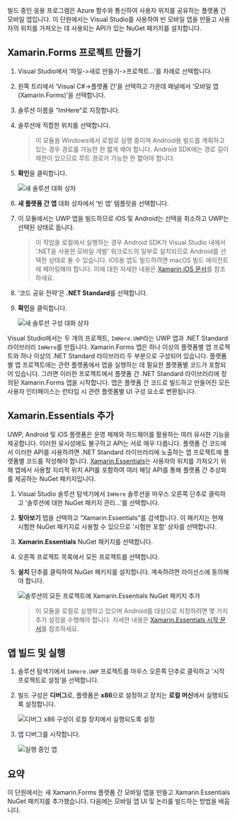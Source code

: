 빌드 중인 응용 프로그램은 Azure 함수와 통신하여 사용자 위치를 공유하는 플랫폼 간 모바일 앱입니다. 이 단원에서는 Visual Studio를 사용하여 빈 모바일 앱을 만들고 사용자의 위치를 가져오는 데 사용되는 API가 있는 NuGet 패키지를 설치합니다.

## <a name="create-the-xamarinforms-project"></a>Xamarin.Forms 프로젝트 만들기

1. Visual Studio에서 ‘파일->새로 만들기->프로젝트...’를 차례로 선택합니다.

1. 왼쪽 트리에서 ‘Visual C#->플랫폼 간’을 선택하고 가운데 패널에서 ‘모바일 앱(Xamarin.Forms)’을 선택합니다.

1. 솔루션 이름을 “ImHere”로 지정합니다.

1. 솔루션에 적합한 위치를 선택합니다.

    > 이 모듈을 Windows에서 로컬로 실행 중이며 Android용 빌드를 계획하고 있는 경우 경로를 가능한 한 짧게 해야 합니다. Android SDK에는 경로 길이 제한이 있으므로 루트 경로가 가능한 한 짧아야 합니다.

1. **확인**을 클릭합니다.

    ![새 솔루션 대화 상자](../media-drafts/2-new-solution-dialog.png)

1. **새 플랫폼 간 앱** 대화 상자에서 ‘빈 앱’ 템플릿을 선택합니다.

1. 이 모듈에서는 UWP 앱을 빌드하므로 iOS 및 Android는 선택을 취소하고 UWP는 선택된 상태로 둡니다.

    > 이 작업을 로컬에서 실행하는 경우 Android SDK가 Visual Studio 내에서 ‘.NET을 사용한 모바일 개발’ 워크로드의 일부로 설치되므로 Android를 선택한 상태로 둘 수 있습니다. iOS용 앱도 빌드하려면 macOS 빌드 에이전트에 페어링해야 합니다. 이에 대한 자세한 내용은 [Xamarin iOS 문서](https://docs.microsoft.com/xamarin/ios/get-started/installation/windows/connecting-to-mac/)를 참조하세요.

1. ‘코드 공유 전략’은 **.NET Standard**를 선택합니다.

1. **확인**을 클릭합니다.

    ![새 솔루션 구성 대화 상자](../media-drafts/2-configure-solution-dialog.png)

Visual Studio에서는 두 개의 프로젝트, `ImHere.UWP`라는 UWP 앱과 .NET Standard 라이브러리 `ImHere`를 만듭니다. Xamarin.Forms 앱은 하나 이상의 플랫폼별 앱 프로젝트와 하나 이상의 .NET Standard 라이브러리 두 부분으로 구성되어 있습니다. 플랫폼별 앱 프로젝트에는 관련 플랫폼에서 앱을 실행하는 데 필요한 플랫폼별 코드가 포함되어 있습니다. 그러면 이러한 프로젝트에서 플랫폼 간 .NET Standard 라이브러리에 정의된 Xamarin.Forms 앱을 시작합니다. 앱은 플랫폼 간 코드로 빌드하고 만들어진 모든 사용자 인터페이스는 런타임 시 관련 플랫폼별 UI 구성 요소로 변환됩니다.

## <a name="adding-xamarinessentials"></a>Xamarin.Essentials 추가

UWP, Android 및 iOS 플랫폼은 운영 체제와 하드웨어를 활용하는 여러 유사한 기능을 제공합니다. 이러한 유사성에도 불구하고 API는 서로 매우 다릅니다. 플랫폼 간 코드에서 이러한 API를 사용하려면 .NET Standard 라이브러리에 노출하는 앱 프로젝트에 플랫폼별 코드를 작성해야 합니다. [Xamarin.Essentials](https://docs.microsoft.com/xamarin/essentials/)는 사용자의 위치를 가져오기 위해 앱에서 사용할 지리적 위치 API를 포함하여 여러 해당 API를 통해 플랫폼 간 추상화를 제공하는 NuGet 패키지입니다.

1. Visual Studio 솔루션 탐색기에서 `ImHere` 솔루션을 마우스 오른쪽 단추로 클릭하고 ‘솔루션에 대한 NuGet 패키지 관리...’를 선택합니다.

1. **찾아보기** 탭을 선택하고 “Xamarin.Essentials”를 검색합니다. 이 패키지는 현재 시험판 NuGet 패키지로 사용할 수 있으므로 ‘시험판 포함’ 상자를 선택합니다.

1. **Xamarin.Essentials** NuGet 패키지를 선택합니다.

1. 오른쪽 프로젝트 목록에서 모든 프로젝트를 선택합니다.

1. **설치** 단추를 클릭하여 NuGet 패키지를 설치합니다. 계속하려면 라이선스에 동의해야 합니다.

    ![솔루션의 모든 프로젝트에 Xamarin.Essentials NuGet 패키지 추가](../media-drafts/2-add-essentials-nuget.png)

    > 이 모듈을 로컬로 실행하고 있으며 Android를 대상으로 지정하려면 몇 가지 추가 설정을 수행해야 합니다. 자세한 내용은 [Xamarin.Essentials 시작 문서](https://docs.microsoft.com/xamarin/essentials/get-started?context=xamarin%2Fios&tabs=windows%2Candroid)를 참조하세요.

## <a name="building-and-running-the-app"></a>앱 빌드 및 실행

1. 솔루션 탐색기에서 `ImHere.UWP` 프로젝트를 마우스 오른쪽 단추로 클릭하고 ‘시작 프로젝트로 설정’을 선택합니다.

1. 빌드 구성은 **디버그**로, 플랫폼은 **x86**으로 설정하고 장치는 **로컬 머신**에서 실행되도록 설정합니다.

    ![디버그 x86 구성이 로컬 장치에서 실행되도록 설정](../media-drafts/2-debug-configuration.png)

1. 앱 디버그를 시작합니다.

    ![실행 중인 앱](../media-drafts/2-debuging-app.png)

## <a name="summary"></a>요약

이 단원에서는 새 Xamarin.Forms 플랫폼 간 모바일 앱을 만들고 Xamarin.Essentials NuGet 패키지를 추가했습니다. 다음에는 모바일 앱 UI 및 논리를 빌드하는 방법을 배웁니다.